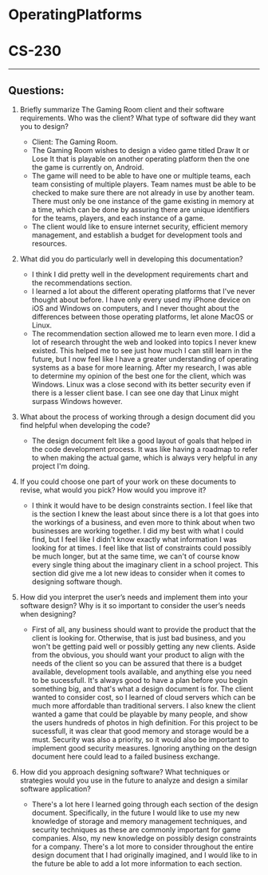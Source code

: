 # OperatingPlatforms
# CS-230

----------
Questions:
----------

1. Briefly summarize The Gaming Room client and their software requirements. Who was the client? What type of software did they want you to design?
   - Client: The Gaming Room.
   - The Gaming Room wishes to design a video game titled Draw It or Lose It that is playable on another operating platform then the one the game is currently on, Android.
   - The game will need to be able to have one or multiple teams, each team consisting of multiple players. Team names must be able to be checked to make sure there are not 
     already in use by another team. There must only be one instance of the game existing in memory at a time, which can be done by assuring there are unique identifiers for the
     teams, players, and each instance of a game.
   - The client would like to ensure internet security, efficient memory management, and establish a budget for development tools and resources.

2. What did you do particularly well in developing this documentation?
   - I think I did pretty well in the development requirements chart and the recommendations section.
   - I learned a lot about the different operating platforms that I've never thought about before. I have only every used my iPhone device on iOS and Windows on computers, and I
     never thought about the differences between those operating platforms, let alone MacOS or Linux.
   - The recommendation section allowed me to learn even more. I did a lot of research throught the web and looked into topics I never knew existed. This helped me to see just
     how much I can still learn in the future, but I now feel like I have a greater understanding of operating systems as a base for more learning. After my research, I was able
     to determine my opinion of the best one for the client, which was Windows. Linux was a close second with its better security even if there is a lesser client base. I can
     see one day that Linux might surpass Windows however.

3. What about the process of working through a design document did you find helpful when developing the code?
   - The design document felt like a good layout of goals that helped in the code development process. It was like having a roadmap to refer to when making the actual game, which 
     is always very helpful in any project I'm doing.

4. If you could choose one part of your work on these documents to revise, what would you pick? How would you improve it?
   - I think it would have to be design constraints section. I feel like that is the section I knew the least about since there is a lot that goes into the workings of a
     business, and even more to think about when two businesses are working together. I did my best with what I could find, but I feel like I didn't know exactly what
     information I was looking for at times. I feel like that list of constraints could possibly be much longer, but at the same time, we can't of course
     know every single thing about the imaginary client in a school project. This section did give me a lot new ideas to consider when it comes to designing software though.

5. How did you interpret the user’s needs and implement them into your software design? Why is it so important to consider the user’s needs when designing?
   - First of all, any business should want to provide the product that the client is looking for. Otherwise, that is just bad business, and you won't be getting paid well
     or possibly getting any new clients. Aside from the obvious, you should want your product to align with the needs of the client so you can be assured that there is a budget
     available, development tools available, and anything else you need to be sucessfull. It's always good to have a plan before you begin something big, and that's what a design
     document is for. The client wanted to consider cost, so I learned of cloud servers which can be much more affordable than traditional servers. I also knew the client wanted
     a game that could be playable by many people, and show the users hundreds of photos in high definition. For this project to be sucessfull, it was clear that good memory
     and storage would be a must. Security was also a priority, so it would also be important to implement good security measures. Ignoring anything on the design document here
     could lead to a failed business exchange.

6. How did you approach designing software? What techniques or strategies would you use in the future to analyze and design a similar software application?
   - There's a lot here I learned going through each section of the design document. Specifically, in the future I would like to use my new knowledge of storage and memory
     management techniques, and security techniques as these are commonly important for game companies. Also, my new knowledge on possibly design constraints for a company.
     There's a lot more to consider throughout the entire design document that I had originally imagined, and I would like to in the future be able to add a lot
     more information to each section.

